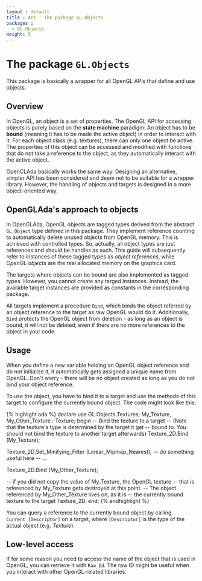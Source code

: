 ```yaml
---
layout : default
title : API - The package GL.Objects
packages :
  - GL.Objects
weight: 5
---
```


# The package `GL.Objects`

This package is basically a wrapper for all OpenGL APIs that define and use objects.

## Overview

In OpenGL, an object is a set of properties. The OpenGL API for accessing objects
is purely based on the __state machine__ paradigm: An object has to be __bound__
(meaning it has to be made the active object) in order to interact with it. For each
object class (e.g. textures), there can only one object be active. The properties
of this object can be accessed and modified with functions that do not take a
reference to the object, as they automatically interact with the active object.

OpenCLAda basically works the same way. Designing an alternative, simpler API has
been considered and deem not to be suitable for a wrapper library. However, the
handling of objects and targets is designed in a more object-oriented way.

## OpenGLAda's approach to objects

In OpenGLAda, OpenGL objects are tagged types derived from the abstract `GL_Object`
type defined in this package. They implement reference counting to automatically
delete unused objects from OpenGL memory. This is achieved with controlled types.
So, actually, all object types are just references and should be handles as such.
This guide will subsequently refer to instances of these tagged types as
_object references_, while _OpenGL objects_ are the real allocated memory on the
graphics card.

The targets where objects can be bound are also implemented as tagged types.
However, you cannot create any targed instances. Instead, the available target
instances are provided as constants in the corresponding package.

All targets implement a procedure `Bind`, which binds the object referred by an
object reference to the target as raw OpenGL would do it. Additionally, `Bind`
protects the OpenGL object from deletion - as long as an object is bound, it will
not be deleted, even if there are no more references to the object in your code.

## Usage

When you define a new variable holding an OpenGL object reference and do
not initialize it, it automatically gets assigned a unique name from OpenGL.
Don't worry - there will be no object created as long as you do not bind your
object reference.

To use the object, you have to bind it to a target and use the methods of this
target to configure the currently bound object. The code might look like this:

{% highlight ada %}
declare
   use GL.Objects.Textures;
   My_Texture, My_Other_Texture : Texture;
begin
   -- Bind the texture to a target
   -- (Note that the texture's type is determined by the target it get
   -- bound to. You should not bind the texture to another target afterwards)
   Texture_2D.Bind (My_Texture);
   
   Texture_2D.Set_Minifying_Filter (Linear_Mipmap_Nearest);
   -- do something useful here
   -- ...
   
   Texture_2D.Bind (My_Other_Texture);
   
   -- if you did not copy the value of My_Texture, the OpenGL texture
   -- that is referenced by My_Texture gets destroyed at this point.
   -- The object referenced by My_Other_Texture lives on, as it is
   -- the currently bound texture to the target Texture_2D.
end;
{% endhighlight %}

You can query a reference to the currently bound object by calling
`Current_[Descriptor]` on a target, where `[Descriptor]` is the type of the
actual object (e.g. _Texture_).  

## Low-level access

If for some reason you need to access the name of the object that is used in
OpenGL, you can retrieve it with `Raw_Id`. The raw ID might be useful when
you interact with other OpenGL-related libraries.